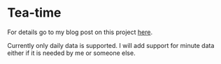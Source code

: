 # Tea-time

For details go to my blog post on this project
[here](http://localhost:8080/blog/quant_finance/software/streaming_flat_csv_db). 

Currently only daily data is supported. I will add support for minute data
either if it is needed by me or someone else. 

